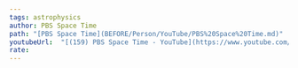 ```yaml
---
tags: astrophysics
author: PBS Space Time 
path: "[PBS Space Time](BEFORE/Person/YouTube/PBS%20Space%20Time.md)"
youtubeUrl:  "[(159) PBS Space Time - YouTube](https://www.youtube.com/@pbsspacetime/featured)"
rate: 
---
```

